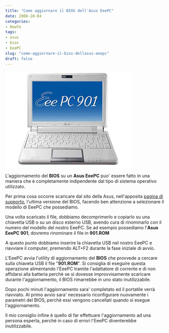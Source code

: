 ```yaml
---
title: "Come aggiornare il BIOS dell'Asus EeePC"
date: 2008-10-04
categories: 
- HowTo
tags: 
- asus
- bios
- EeePC
slug: "come-aggiornare-il-bios-dellasus-eeepc"
draft: false
---
```


[![eeepc](eee-pc-901.jpg)]()

L'aggiornamento del **BIOS** su un **Asus EeePC** puo' essere fatto in una maniera che è
completamente indipendente dal tipo di sistema operativo utilizzato.

Per prima cosa occorre scaricare dal sito della Asus, nell'apposita
[pagina di supporto](http://support.asus.com/download/download.aspx?SLanguage=en-us),
l'ultima versione del BIOS, facendo ben attenzione a selezionare il
modello di EeePC che possediamo.

Una volta scaricato il file, dobbiamo decomprimerlo e copiarlo su una
chiavetta USB o su un disco esterno USB, avendo cura di rinominarlo con
il numero del modello del nostro EeePC. Se ad esempio possediamo
l'**Asus EeePC 901**, dovremo rinominare il file in **901.ROM**

A questo punto dobbiamo inserire la chiavetta USB nel nostro EeePC e
riavviare il computer, premendo ALT+F2 durante la fase iniziale di
avvio.

L'EeePC avvia l'utility di aggiornamento del **BIOS** che provvede a
cercare sulla chiaveta USB il file "**901.ROM**". Si consiglia di
eseguire questa operazione alimentando l'EeePC tramite l'adattatore di
corrente e di non affidarsi alla batteria perchè se si dovesse
improvvisamente scaricare durante l'aggiornamento, il BIOS rimarrebbe in
uno stato inutilizzabile.

Dopo pochi minuti l'aggiornamento sara' completato ed il portatile verrà
riavviato. Al primo avvio sara' necessario riconfigurare nuovamente i
parametri del BIOS, perchè essi vengono cancellati quando si esegue
l'aggiornamento.

Il mio consiglio infine è quello di far effettuare l'aggiornamento ad
una persona esperta, perchè in caso di errori l'EeePC diventerebbe
inutilizzabile.

